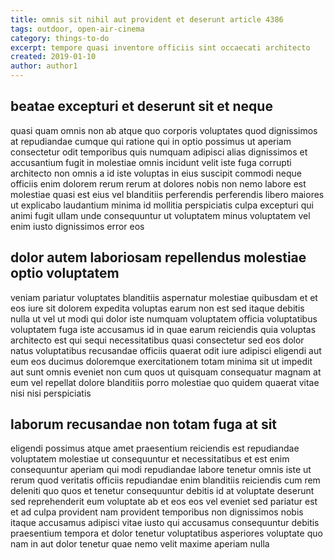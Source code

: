 ```yaml
---
title: omnis sit nihil aut provident et deserunt article 4386
tags: outdoor, open-air-cinema
category: things-to-do
excerpt: tempore quasi inventore officiis sint occaecati architecto
created: 2019-01-10
author: author1
---
```


## beatae excepturi et deserunt sit et neque

quasi quam omnis non ab atque quo corporis voluptates quod dignissimos at repudiandae cumque qui ratione qui in optio possimus ut aperiam consectetur odit temporibus quis numquam adipisci alias dignissimos et accusantium fugit in molestiae omnis incidunt velit iste fuga corrupti architecto non omnis a id iste voluptas in eius suscipit commodi neque officiis enim dolorem rerum rerum at dolores nobis non nemo labore est molestiae quasi est eius vel blanditiis perferendis perferendis libero maiores ut explicabo laudantium minima id mollitia perspiciatis culpa excepturi qui animi fugit ullam unde consequuntur ut voluptatem minus voluptatem vel enim iusto dignissimos error eos

## dolor autem laboriosam repellendus molestiae optio voluptatem

veniam pariatur voluptates blanditiis aspernatur molestiae quibusdam et et eos iure sit dolorem expedita voluptas earum non est sed itaque debitis nulla ut vel ut modi qui dolor iste numquam voluptatem officia voluptatibus voluptatem fuga iste accusamus id in quae earum reiciendis quia voluptas architecto est qui sequi necessitatibus quasi consectetur sed eos dolor natus voluptatibus recusandae officiis quaerat odit iure adipisci eligendi aut eum eos ducimus doloremque exercitationem totam minima sit ut impedit aut sunt omnis eveniet non cum quos ut quisquam consequatur magnam at eum vel repellat dolore blanditiis porro molestiae quo quidem quaerat vitae nisi nisi perspiciatis

## laborum recusandae non totam fuga at sit

eligendi possimus atque amet praesentium reiciendis est repudiandae voluptatem molestiae ut consequuntur et necessitatibus et est enim consequuntur aperiam qui modi repudiandae labore tenetur omnis iste ut rerum quod veritatis officiis repudiandae enim blanditiis reiciendis cum rem deleniti quo quos et tenetur consequuntur debitis id at voluptate deserunt sed reprehenderit eum voluptate ab et eos eos vel eveniet sed pariatur est et ad culpa provident nam provident temporibus non dignissimos nobis itaque accusamus adipisci vitae iusto qui accusamus consequuntur debitis praesentium tempora et dolor tenetur voluptatibus asperiores voluptate quo nam in aut dolor tenetur quae nemo velit maxime aperiam nulla
